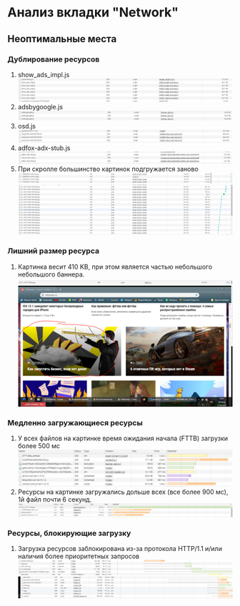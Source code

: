 # Анализ вкладки "Network"

## Неоптимальные места

### Дублирование ресурсов
1. show_ads_impl.js
![](img/01.png)
1. adsbygoogle.js
![](img/02.png)
1. osd.js
![](img/03.png)
1. adfox-adx-stub.js
![](img/04.png)
1. При скролле большинство картинок подгружается заново
![](img/05.png)
![](img/08.png)

### Лишний размер ресурса
1. Картинка весит 410 KB, при этом является частью небольшого небольшого баннера.
![](img/06.png)
![](img/07.png)

### Медленно загружающиеся ресурсы
1. У всех файлов на картинке время ожидания начала (FTTB) загрузки более 500 мс
![](img/09.png)
1. Ресурсы на картинке загружались дольше всех (все более 900 мс), 1й файл почти 6 секунд.
![](img/10.png)

### Ресурсы, блокирующие загрузку
1. Загрузка ресурсов заблокирована из-за протокола HTTP/1.1 и/или наличия более приоритетных запросов
![](img/11.png)
![](img/12.png)


